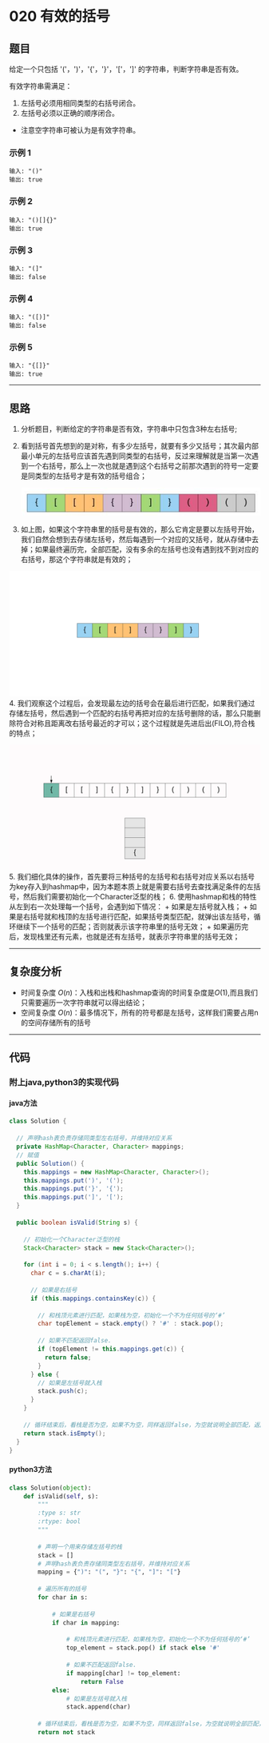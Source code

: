 # 020 有效的括号

## 题目

给定一个只包括 '('，')'，'{'，'}'，'['，']' 的字符串，判断字符串是否有效。

有效字符串需满足：

1. 左括号必须用相同类型的右括号闭合。
2. 左括号必须以正确的顺序闭合。

- 注意空字符串可被认为是有效字符串。

### 示例 1

    输入: "()"
    输出: true

### 示例 2

    输入: "()[]{}"
    输出: true
### 示例 3

    输入: "(]"
    输出: false

### 示例 4

    输入: "([)]"
    输出: false

### 示例 5

    输入: "{[]}"
    输出: true

***

## 思路

1. 分析题目，判断给定的字符串是否有效，字符串中只包含3种左右括号;
2. 看到括号首先想到的是对称，有多少左括号，就要有多少又括号；其次最内部最小单元的左括号应该首先遇到同类型的右括号，反过来理解就是当第一次遇到一个右括号，那么上一次也就是遇到这个右括号之前那次遇到的符号一定要是同类型的左括号才是有效的括号组合；

      ![有效括号.jpg](./images/020_01.jpg "有效括号")

3. 如上图，如果这个字符串里的括号是有效的，那么它肯定是要以左括号开始，我们自然会想到去存储左括号，然后每遇到一个对应的又括号，就从存储中去掉；如果最终遍历完，全部匹配，没有多余的左括号也没有遇到找不到对应的右括号，那这个字符串就是有效的；

  ![括号匹配过程.gif](./images/020_02.gif "括号匹配过程")
4. 我们观察这个过程后，会发现最左边的括号会在最后进行匹配，如果我们通过存储左括号，然后遇到一个匹配的右括号再把对应的左括号删除的话，那么只能删除符合对称且距离改右括号最近的才可以；这个过程就是先进后出(FILO),符合栈的特点；

  ![算法出入栈演示.gif](./images/020_03.gif "算法出入栈演示")
5. 我们细化具体的操作，首先要将三种括号的左括号和右括号对应关系以右括号为key存入到hashmap中，因为本题本质上就是需要右括号去查找满足条件的左括号，然后我们需要初始化一个Character泛型的栈；
6. 使用hashmap和栈的特性从左到右一次处理每一个括号，会遇到如下情况：
    + 如果是左括号就入栈；
    + 如果是右括号就和栈顶的左括号进行匹配，如果括号类型匹配，就弹出该左括号，循环继续下一个括号的匹配；否则就表示该字符串里的括号无效；
    + 如果遍历完后，发现栈里还有元素，也就是还有左括号，就表示字符串里的括号无效；

***

## 复杂度分析

- 时间复杂度 $O(n)$：入栈和出栈和hashmap查询的时间复杂度是$O(1)$,而且我们只需要遍历一次字符串就可以得出结论；
- 空间复杂度 $O(n)$：最多情况下，所有的符号都是左括号，这样我们需要占用n的空间存储所有的括号

***

## 代码

### 附上java,python3的实现代码

#### java方法
  
```java
class Solution {

  // 声明hash表负责存储同类型左右括号，并维持对应关系
  private HashMap<Character, Character> mappings;
  // 赋值
  public Solution() {
    this.mappings = new HashMap<Character, Character>();
    this.mappings.put(')', '(');
    this.mappings.put('}', '{');
    this.mappings.put(']', '[');
  }

  public boolean isValid(String s) {

    // 初始化一个Character泛型的栈
    Stack<Character> stack = new Stack<Character>();

    for (int i = 0; i < s.length(); i++) {
      char c = s.charAt(i);

      // 如果是右括号
      if (this.mappings.containsKey(c)) {

        // 和栈顶元素进行匹配，如果栈为空，初始化一个不为任何括号的‘#’
        char topElement = stack.empty() ? '#' : stack.pop();

        // 如果不匹配返回false.
        if (topElement != this.mappings.get(c)) {
          return false;
        }
      } else {
        // 如果是左括号就入栈
        stack.push(c);
      }
    }

    // 循环结束后，看栈是否为空，如果不为空，同样返回false，为空就说明全部匹配，返回true
    return stack.isEmpty();
  }
}
```

#### python3方法

```python
class Solution(object):
    def isValid(self, s):
        """
        :type s: str
        :rtype: bool
        """

        # 声明一个用来存储左括号的栈
        stack = []
        # 声明hash表负责存储同类型左右括号，并维持对应关系
        mapping = {")": "(", "}": "{", "]": "["}

        # 遍历所有的括号
        for char in s:

            # 如果是右括号
            if char in mapping:

                # 和栈顶元素进行匹配，如果栈为空，初始化一个不为任何括号的‘#’
                top_element = stack.pop() if stack else '#'

                # 如果不匹配返回false.
                if mapping[char] != top_element:
                    return False
            else:
                # 如果是左括号就入栈
                stack.append(char)

        # 循环结束后，看栈是否为空，如果不为空，同样返回false，为空就说明全部匹配，返回true
        return not stack
```
